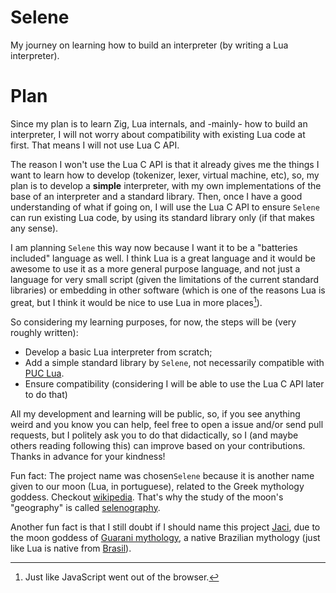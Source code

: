 # Selene

My journey on learning how to build an interpreter (by writing a Lua interpreter).

# Plan

Since my plan is to learn Zig, Lua internals, and -mainly- how to build an interpreter, I will not worry about compatibility with existing Lua code at first. That means I will not use Lua C API.

The reason I won't use the Lua C API is that it already gives me the things I want to learn how to develop (tokenizer, lexer, virtual machine, etc), so, my plan is to develop a **simple** interpreter, with my own implementations of the base of an interpreter and a standard library. Then, once I have a good understanding of what if going on, I will use the Lua C API to ensure `Selene` can run existing Lua code, by using its standard library only (if that makes any sense).

I am planning `Selene` this way now because I want it to be a "batteries included" language as well. I think Lua is a great language and it would be awesome to use it as a more general purpose language, and not just a language for very small script (given the limitations of the current standard libraries) or embedding in other software (which is one of the reasons Lua is great, but I think it would be nice to use Lua in more places[^1]).

So considering my learning purposes, for now, the steps will be (very roughly written):
- Develop a basic Lua interpreter from scratch;
- Add a simple standard library by `Selene`, not necessarily compatible with [PUC Lua](https://www.lua.org/).
- Ensure compatibility (considering I will be able to use the Lua C API later to do that)


All my development and learning will be public, so, if you see anything weird and you know you can help, feel free to open a issue and/or send pull requests, but I politely ask you to do that didactically, so I (and maybe others reading following this) can improve based on your contributions. Thanks in advance for your kindness!


Fun fact: The project name was chosen`Selene` because it is another name given to our moon (Lua, in portuguese), related to the Greek mythology goddess. Checkout [wikipedia](https://en.wikipedia.org/wiki/Selene). That's why the study of the moon's "geography" is called [selenography](https://en.wikipedia.org/wiki/Selenography).

Another fun fact is that I still doubt if I should name this project [Jaci](https://pt.wikipedia.org/wiki/Jaci), due to the moon goddess of [Guarani mythology](https://pt.wikipedia.org/wiki/Mitologia_guarani), a native Brazilian mythology (just like Lua is native from [Brasil](https://www.youtube.com/watch?v=JMlHex-Ca0A)).

[^1]: Just like JavaScript went out of the browser.

